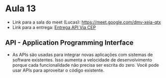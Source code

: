 # Aula 13

- Link para a sala do meet (Lucas): https://meet.google.com/dmv-xeia-qtx
- Link para a entrega: <a href="https://forms.gle/rsbPDqVP5wWAwwFW8">Entrega API Via CEP</a>

## API - Application Programming Interface
- As APIs são usadas para integrar novas aplicações com sistemas de software existentes. Isso aumenta a velocidade de desenvolvimento porque cada funcionalidade não precisa ser escrita do zero. Você pode usar APIs para aproveitar o código existente.